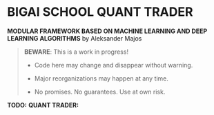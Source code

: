 # BIGAI SCHOOL QUANT TRADER

**MODULAR FRAMEWORK BASED ON MACHINE LEARNING AND DEEP LEARNING ALGORITHMS** by Aleksander Majos

> **BEWARE**: This is a work in progress!
>
> * Code here may change and disappear without warning.
>
> * Major reorganizations may happen at any time.
>
> * No promises. No guarantees. Use at own risk.

**TODO:**
**QUANT TRADER:**

